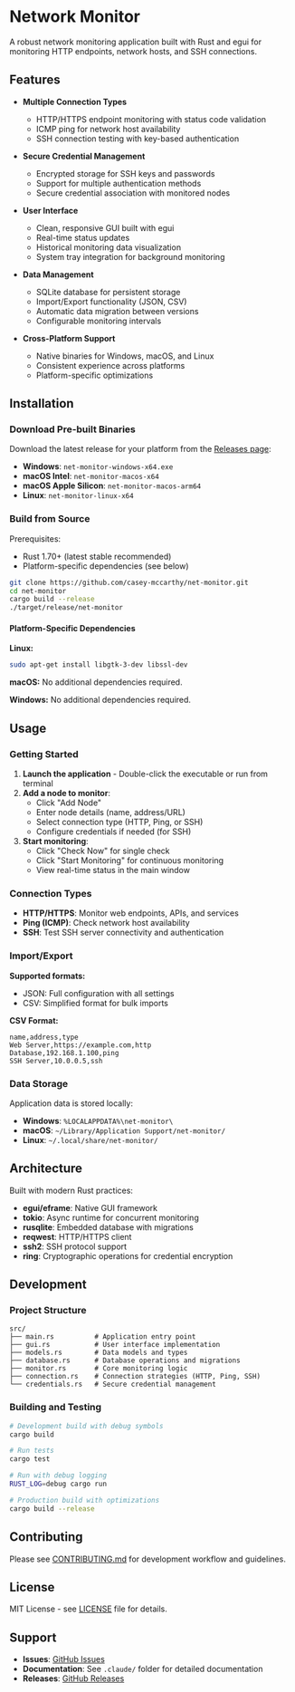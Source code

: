 # Network Monitor

A robust network monitoring application built with Rust and egui for monitoring HTTP endpoints, network hosts, and SSH connections.

## Features

- **Multiple Connection Types**
  - HTTP/HTTPS endpoint monitoring with status code validation
  - ICMP ping for network host availability
  - SSH connection testing with key-based authentication
  
- **Secure Credential Management**
  - Encrypted storage for SSH keys and passwords
  - Support for multiple authentication methods
  - Secure credential association with monitored nodes

- **User Interface**
  - Clean, responsive GUI built with egui
  - Real-time status updates
  - Historical monitoring data visualization
  - System tray integration for background monitoring

- **Data Management**
  - SQLite database for persistent storage
  - Import/Export functionality (JSON, CSV)
  - Automatic data migration between versions
  - Configurable monitoring intervals

- **Cross-Platform Support**
  - Native binaries for Windows, macOS, and Linux
  - Consistent experience across platforms
  - Platform-specific optimizations

## Installation

### Download Pre-built Binaries

Download the latest release for your platform from the [Releases page](https://github.com/casey-mccarthy/net-monitor/releases):

- **Windows**: `net-monitor-windows-x64.exe`
- **macOS Intel**: `net-monitor-macos-x64`
- **macOS Apple Silicon**: `net-monitor-macos-arm64`
- **Linux**: `net-monitor-linux-x64`

### Build from Source

Prerequisites:
- Rust 1.70+ (latest stable recommended)
- Platform-specific dependencies (see below)

```bash
git clone https://github.com/casey-mccarthy/net-monitor.git
cd net-monitor
cargo build --release
./target/release/net-monitor
```

#### Platform-Specific Dependencies

**Linux:**
```bash
sudo apt-get install libgtk-3-dev libssl-dev
```

**macOS:**
No additional dependencies required.

**Windows:**
No additional dependencies required.

## Usage

### Getting Started

1. **Launch the application** - Double-click the executable or run from terminal
2. **Add a node to monitor**:
   - Click "Add Node" 
   - Enter node details (name, address/URL)
   - Select connection type (HTTP, Ping, or SSH)
   - Configure credentials if needed (for SSH)
3. **Start monitoring**:
   - Click "Check Now" for single check
   - Click "Start Monitoring" for continuous monitoring
   - View real-time status in the main window

### Connection Types

- **HTTP/HTTPS**: Monitor web endpoints, APIs, and services
- **Ping (ICMP)**: Check network host availability
- **SSH**: Test SSH server connectivity and authentication

### Import/Export

**Supported formats:**
- JSON: Full configuration with all settings
- CSV: Simplified format for bulk imports

**CSV Format:**
```csv
name,address,type
Web Server,https://example.com,http
Database,192.168.1.100,ping
SSH Server,10.0.0.5,ssh
```

### Data Storage

Application data is stored locally:
- **Windows**: `%LOCALAPPDATA%\net-monitor\`
- **macOS**: `~/Library/Application Support/net-monitor/`
- **Linux**: `~/.local/share/net-monitor/`

## Architecture

Built with modern Rust practices:
- **egui/eframe**: Native GUI framework
- **tokio**: Async runtime for concurrent monitoring
- **rusqlite**: Embedded database with migrations
- **reqwest**: HTTP/HTTPS client
- **ssh2**: SSH protocol support
- **ring**: Cryptographic operations for credential encryption

## Development

### Project Structure

```
src/
├── main.rs          # Application entry point
├── gui.rs           # User interface implementation
├── models.rs        # Data models and types
├── database.rs      # Database operations and migrations
├── monitor.rs       # Core monitoring logic
├── connection.rs    # Connection strategies (HTTP, Ping, SSH)
└── credentials.rs   # Secure credential management
```

### Building and Testing

```bash
# Development build with debug symbols
cargo build

# Run tests
cargo test

# Run with debug logging
RUST_LOG=debug cargo run

# Production build with optimizations
cargo build --release
```

## Contributing

Please see [CONTRIBUTING.md](CONTRIBUTING.md) for development workflow and guidelines.

## License

MIT License - see [LICENSE](LICENSE) file for details.

## Support

- **Issues**: [GitHub Issues](https://github.com/casey-mccarthy/net-monitor/issues)
- **Documentation**: See `.claude/` folder for detailed documentation
- **Releases**: [GitHub Releases](https://github.com/casey-mccarthy/net-monitor/releases)

